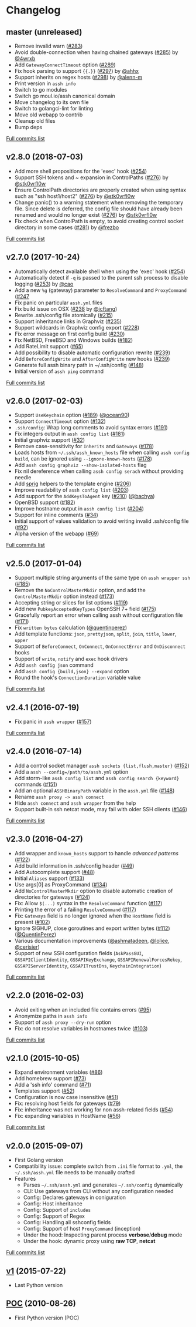 # Changelog

## master (unreleased)

  * Remove invalid warn ([#283](https://github.com/moul/assh/issues/283))
  * Avoid double-connection when having chained gateways ([#285](https://github.com/moul/assh/pull/285)) by [@4wrxb](https://github.com/4wrxb)
  * Add `GatewayConnectTimeout` option ([#289](https://github.com/moul/assh/issues/289))
  * Fix hook parsing to support `{{.}}` ([#297](https://github.com/moul/assh/issues/297)) by [@ahhx](https://github.com/ahhx)
  * Support inherits on regex hosts ([#298](https://github.com/moul/assh/issues/298)) by [@alenn-m](https://github.com/alenn-m)
  * Print version in `assh info`
  * Switch to go modules
  * Switch go moul.io/assh canonical domain
  * Move changelog to its own file
  * Switch to golangci-lint for linting
  * Move old webapp to contrib
  * Cleanup old files
  * Bump deps

[Full commits list](https://github.com/moul/assh/compare/v2.8.0...master)

## v2.8.0 (2018-07-03)

  * Add more shell propositions for the 'exec' hook ([#254](https://github.com/moul/assh/issues/254))
  * Support SSH tokens and ~ expansion in ControlPaths ([#276](https://github.com/moul/assh/pull/276)) by [@stk0vrfl0w](https://github.com/stk0vrfl0w)
  * Ensure ControlPath directories are properly created when using syntax such as "ssh host1/host2" ([#276](https://github.com/moul/assh/pull/276)) by [@stk0vrfl0w](https://github.com/stk0vrfl0w)
  * Change panic() to a warning statement when removing the temporary file. Since delete is deferred, the config file should have already been renamed and would no longer exist ([#276](https://github.com/moul/assh/pull/276)) by [@stk0vrfl0w](https://github.com/stk0vrfl0w)
  * Fix check when ControlPath is empty, to avoid creating control socket directory in some cases ([#281](https://github.com/moul/assh/pull/281)) by [@frezbo](https://github.com/frezbo)

[Full commits list](https://github.com/moul/assh/compare/v2.7.0...v2.8.0)

## v2.7.0 (2017-10-24)

  * Automatically detect available shell when using the 'exec' hook ([#254](https://github.com/moul/assh/issues/254))
  * Automatically detect if `-q` is passed to the parent ssh process to disable logging ([#253](https://github.com/moul/assh/pull/253)) by [@cao](https://github.com/cao)
  * Add a new `%g` (gateway) parameter to `ResolveCommand` and `ProxyCommand` ([#247](https://github.com/moul/assh/pull/247)
  * Fix panic on particular `assh.yml` files
  * Fix build issue on OSX ([#238](https://github.com/moul/assh/pull/238) by [@jcftang](https://github.com/jcftang))
  * Rewrite .ssh/config file atomically ([#215](https://github.com/moul/assh/issues/215))
  * Support inheritance links in Graphviz ([#235](https://github.com/moul/assh/issues/235))
  * Support wildcards in Graphviz config export ([#228](https://github.com/moul/assh/issues/228))
  * Fix error message on first config build ([#230](https://github.com/moul/assh/issues/230))
  * Fix NetBSD, FreeBSD and Windows builds ([#182](https://github.com/moul/assh/issues/182))
  * Add RateLimit support ([#65](https://github.com/moul/assh/issues/65))
  * Add possibility to disable automatic configuration rewrite ([#239](https://github.com/moul/assh/issues/239))
  * Add `BeforeConfigWrite` and `AfterConfigWrite` new hooks ([#239](https://github.com/moul/assh/issues/239))
  * Generate full assh binary path in ~/.ssh/config ([#148](https://github.com/moul/assh/issues/148))
  * Initial version of `assh ping` command

[Full commits list](https://github.com/moul/assh/compare/v2.6.0...v2.7.0)

## v2.6.0 (2017-02-03)

  * Support `UseKeychain` option ([#189](https://github.com/moul/assh/pull/189)) ([@ocean90](https://github.com/ocean90))
  * Support `ConnectTimeout` option ([#132](https://github.com/moul/assh/issues/132))
  * `.ssh/config`: Wrap long comments to avoid syntax errors ([#191](https://github.com/moul/assh/issues/191))
  * Fix integers output in `assh config list` ([#181](https://github.com/moul/assh/issues/181))
  * Initial graphviz support ([#32](https://github.com/moul/assh/issues/32))
  * Remove case-sensitivity for `Inherits` and `Gateways` ([#178](https://github.com/moul/assh/issues/178))
  * Loads hosts from `~/.ssh/assh_known_hosts` file when calling `assh config build`, can be ignored using `--ignore-known-hosts` ([#178](https://github.com/moul/assh/issues/178))
  * Add `assh config graphviz --show-isolated-hosts` flag
  * Fix nil dereference when calling `assh config serach` without providing needle
  * Add [sprig](https://github.com/Masterminds/sprig) helpers to the template engine ([#206](https://github.com/moul/assh/issues/206))
  * Improve readability of `assh config list` ([#203](https://github.com/moul/assh/issues/203))
  * Add support for the `AddKeysToAgent` key ([#210](https://github.com/moul/assh/pull/210)) ([@bachya](https://github.com/bachya))
  * OpenBSD support ([#182](https://github.com/moul/assh/issues/182))
  * Improve hostname output in `assh config list` ([#204](https://github.com/moul/assh/issues/204))
  * Support for inline comments ([#34](https://github.com/moul/assh/issues/34))
  * Initial support of values validation to avoid writing invalid .ssh/config file ([#92](https://github.com/moul/assh/issues/92))
  * Alpha version of the webapp ([#69](https://github.com/moul/assh/issues/69))

[Full commits list](https://github.com/moul/assh/compare/v2.5.0...v2.6.0)

## v2.5.0 (2017-01-04)

  * Support multiple string arguments of the same type on `assh wrapper ssh` ([#185](https://github.com/moul/assh/issues/185))
  * Remove the `NoControlMasterMkdir` option, and add the `ControlMasterMkdir` option instead ([#173](https://github.com/moul/assh/issues/173))
  * Accepting string or slices for list options ([#119](https://github.com/moul/assh/issues/119))
  * Add new `PubkeyAcceptedKeyTypes` OpenSSH 7+ field ([#175](https://github.com/moul/assh/issues/175))
  * Gracefully report an error when calling assh without configuration file ([#171](https://github.com/moul/assh/issues/171))
  * Fix `written bytes` calculation ([@quentinperez](https://github.com/quentinperez))
  * Add template functions: `json`, `prettyjson`, `split`, `join`, `title`, `lower`, `upper`
  * Support of `BeforeConnect`, `OnConnect`, `OnConnectError` and `OnDisconnect` hooks
  * Support of `write`, `notify` and `exec` hook drivers
  * Add `assh config json` command
  * Add `assh config {build,json} --expand` option
  * Round the hook's `ConnectionDuration` variable value

[Full commits list](https://github.com/moul/assh/compare/v2.4.1...v2.5.0)

## v2.4.1 (2016-07-19)

  * Fix panic in `assh wrapper` ([#157](https://github.com/moul/assh/issues/157))

[Full commits list](https://github.com/moul/assh/compare/v2.4.0...v2.4.1)

## v2.4.0 (2016-07-14)

  * Add a control socket manager `assh sockets {list,flush,master}` ([#152](https://github.com/moul/assh/pull/152))
  * Add a `assh --config=/path/to/assh.yml` option
  * Add storm-like `assh config list` and `assh config search {keyword}` commands ([#151](https://github.com/moul/assh/pull/151))
  * Add an optional `ASSHBinaryPath` variable in the `assh.yml` file ([#148](https://github.com/moul/assh/issues/148))
  * Rename `assh proxy -> assh connect`
  * Hide `assh connect` and `assh wrapper` from the help
  * Support built-in ssh netcat mode, may fail with older SSH clients ([#146](https://github.com/moul/assh/issues/146))

[Full commits list](https://github.com/moul/assh/compare/v2.3.0...v2.4.0)

## v2.3.0 (2016-04-27)

  * Add wrapper and `known_hosts` support to handle *advanced patterns* ([#122](https://github.com/moul/assh/issues/122))
  * Add build information in .ssh/config header ([#49](https://github.com/moul/assh/issues/49))
  * Add Autocomplete support ([#48](https://github.com/moul/assh/issues/48))
  * Initial `Aliases` support ([#133](https://github.com/moul/assh/issues/133))
  * Use args[0] as ProxyCommand ([#134](https://github.com/moul/assh/issues/134))
  * Add `NoControlMasterMkdir` option to disable automatic creation of directories for gateways ([#124](https://github.com/moul/assh/issues/124))
  * Fix: Allow `$(...)` syntax in the `ResolveCommand` function ([#117](https://github.com/moul/assh/issues/117))
  * Printing the error of a failing `ResolveCommand` ([#117](https://github.com/moul/assh/issues/117))
  * Fix: `Gateways` field is no longer ignored when the `HostName` field is present ([#102](https://github.com/moul/assh/issues/102))
  * Ignore SIGHUP, close goroutines and export written bytes ([#112](https://github.com/moul/assh/pull/112)) ([@QuentinPerez](https://github.com/QuentinPerez))
  * Various documentation improvements ([@ashmatadeen](https://github.com/ashmatadeen), [@loliee](https://github.com/loliee), [@cerisier](https://github.com/cerisier))
  * Support of new SSH configuration fields (`AskPassGUI`, `GSSAPIClientIdentity`, `GSSAPIKeyExchange`, `GSSAPIRenewalForcesRekey`, `GSSAPIServerIdentity`, `GSSAPITrustDns`, `KeychainIntegration`)

[Full commits list](https://github.com/moul/assh/compare/v2.2.0...v2.3.0)

## v2.2.0 (2016-02-03)

  * Avoid exiting when an included file contains errors ([#95](https://github.com/moul/assh/issues/95))
  * Anonymize paths in `assh info`
  * Support of `assh proxy --dry-run` option
  * Fix: do not resolve variables in hostnames twice ([#103](https://github.com/moul/assh/issues/103))

[Full commits list](https://github.com/moul/assh/compare/v2.1.0...v2.2.0)

## v2.1.0 (2015-10-05)

  * Expand environment variables ([#86](https://github.com/moul/assh/issues/86))
  * Add homebrew support ([#73](https://github.com/moul/assh/issues/73))
  * Add a 'ssh info' command ([#71](https://github.com/moul/assh/issues/71))
  * Templates support ([#52](https://github.com/moul/assh/issues/52))
  * Configuration is now case insensitive ([#51](https://github.com/moul/assh/issues/51))
  * Fix: resolving host fields for gateways ([#79](https://github.com/moul/assh/issues/79))
  * Fix: inheritance was not working for non assh-related fields ([#54](https://github.com/moul/assh/issues/54))
  * Fix: expanding variables in HostName ([#56](https://github.com/moul/assh/issues/56))

[Full commits list](https://github.com/moul/assh/compare/v2.0.0...v2.1.0)

## v2.0.0 (2015-09-07)

  * First Golang version
  * Compatibility issue: complete switch from `.ini` file format to `.yml`, the `~/.ssh/assh.yml` file needs to be manually crafted
  * Features
    * Parses `~/.ssh/assh.yml` and generates `~/.ssh/config` dynamically
    * CLI: Use gateways from CLI without any configuration needed
    * Config: Declares gateways in coniguration
    * Config: Host inheritance
    * Config: Support of `includes`
    * Config: Support of Regex
    * Config: Handling all sshconfig fields
    * Config: Support of host `ProxyCommand` (inception)
    * Under the hood: Inspecting parent process **verbose**/**debug** mode
    * Under the hook: dynamic proxy using **raw TCP**, **netcat**

[Full commits list](https://github.com/moul/assh/compare/be4fea1632b1e9f8aa60585187338777baaf1210...v2.0.0)

## [v1](https://github.com/moul/assh/tree/v1.1.0) (2015-07-22)

  * Last Python version

## [POC](https://github.com/moul/assh/commit/550f86c225d30292728ad24bc883b6d3a3e3f1b1) (2010-08-26)

  * First Python version (POC)
